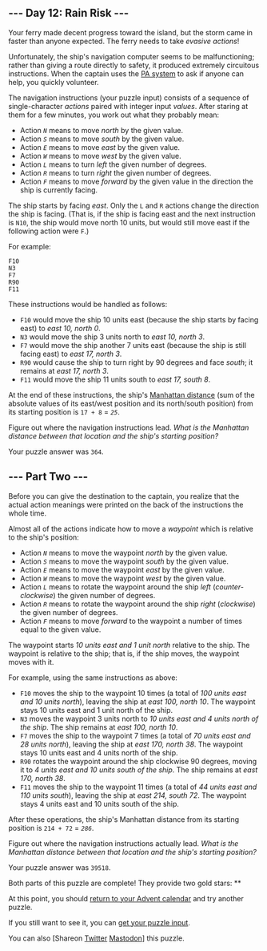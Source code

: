 
--- Day 12: Rain Risk ---
-------------------------

Your ferry made decent progress toward the island, but the storm came in faster than anyone expected. The ferry needs to take *evasive actions*!


Unfortunately, the ship's navigation computer seems to be malfunctioning; rather than giving a route directly to safety, it produced extremely circuitous instructions. When the captain uses the [PA system](https://en.wikipedia.org/wiki/Public_address_system) to ask if anyone can help, you quickly volunteer.


The navigation instructions (your puzzle input) consists of a sequence of single-character *actions* paired with integer input *values*. After staring at them for a few minutes, you work out what they probably mean:


* Action *`N`* means to move *north* by the given value.
* Action *`S`* means to move *south* by the given value.
* Action *`E`* means to move *east* by the given value.
* Action *`W`* means to move *west* by the given value.
* Action *`L`* means to turn *left* the given number of degrees.
* Action *`R`* means to turn *right* the given number of degrees.
* Action *`F`* means to move *forward* by the given value in the direction the ship is currently facing.


The ship starts by facing *east*. Only the `L` and `R` actions change the direction the ship is facing. (That is, if the ship is facing east and the next instruction is `N10`, the ship would move north 10 units, but would still move east if the following action were `F`.)


For example:



```
F10
N3
F7
R90
F11

```

These instructions would be handled as follows:


* `F10` would move the ship 10 units east (because the ship starts by facing east) to *east 10, north 0*.
* `N3` would move the ship 3 units north to *east 10, north 3*.
* `F7` would move the ship another 7 units east (because the ship is still facing east) to *east 17, north 3*.
* `R90` would cause the ship to turn right by 90 degrees and face *south*; it remains at *east 17, north 3*.
* `F11` would move the ship 11 units south to *east 17, south 8*.


At the end of these instructions, the ship's [Manhattan distance](https://en.wikipedia.org/wiki/Manhattan_distance) (sum of the absolute values of its east/west position and its north/south position) from its starting position is `17 + 8` = *`25`*.


Figure out where the navigation instructions lead. *What is the Manhattan distance between that location and the ship's starting position?*



Your puzzle answer was `364`.

--- Part Two ---
----------------

Before you can give the destination to the captain, you realize that the actual action meanings were printed on the back of the instructions the whole time.


Almost all of the actions indicate how to move a *waypoint* which is relative to the ship's position:


* Action *`N`* means to move the waypoint *north* by the given value.
* Action *`S`* means to move the waypoint *south* by the given value.
* Action *`E`* means to move the waypoint *east* by the given value.
* Action *`W`* means to move the waypoint *west* by the given value.
* Action *`L`* means to rotate the waypoint around the ship *left* (*counter-clockwise*) the given number of degrees.
* Action *`R`* means to rotate the waypoint around the ship *right* (*clockwise*) the given number of degrees.
* Action *`F`* means to move *forward* to the waypoint a number of times equal to the given value.


The waypoint starts *10 units east and 1 unit north* relative to the ship. The waypoint is relative to the ship; that is, if the ship moves, the waypoint moves with it.


For example, using the same instructions as above:


* `F10` moves the ship to the waypoint 10 times (a total of *100 units east and 10 units north*), leaving the ship at *east 100, north 10*. The waypoint stays 10 units east and 1 unit north of the ship.
* `N3` moves the waypoint 3 units north to *10 units east and 4 units north of the ship*. The ship remains at *east 100, north 10*.
* `F7` moves the ship to the waypoint 7 times (a total of *70 units east and 28 units north*), leaving the ship at *east 170, north 38*. The waypoint stays 10 units east and 4 units north of the ship.
* `R90` rotates the waypoint around the ship clockwise 90 degrees, moving it to *4 units east and 10 units south of the ship*. The ship remains at *east 170, north 38*.
* `F11` moves the ship to the waypoint 11 times (a total of *44 units east and 110 units south*), leaving the ship at *east 214, south 72*. The waypoint stays 4 units east and 10 units south of the ship.


After these operations, the ship's Manhattan distance from its starting position is `214 + 72` = *`286`*.


Figure out where the navigation instructions actually lead. *What is the Manhattan distance between that location and the ship's starting position?*



Your puzzle answer was `39518`.

Both parts of this puzzle are complete! They provide two gold stars: \*\*


At this point, you should [return to your Advent calendar](/2020) and try another puzzle.


If you still want to see it, you can [get your puzzle input](12/input).


You can also [Shareon
 [Twitter](https://twitter.com/intent/tweet?text=I%27ve+completed+%22Rain+Risk%22+%2D+Day+12+%2D+Advent+of+Code+2020&url=https%3A%2F%2Fadventofcode%2Ecom%2F2020%2Fday%2F12&related=ericwastl&hashtags=AdventOfCode)
[Mastodon](javascript:void(0);)] this puzzle.


